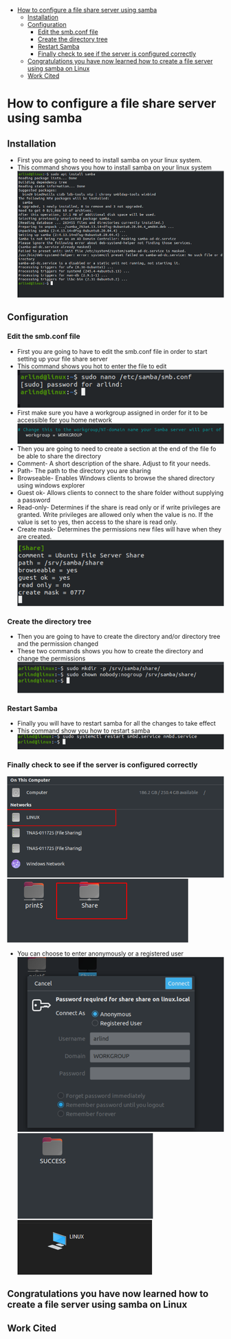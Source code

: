 - [How to configure a file share server using samba](#how-to-configure-a-file-share-server-using-samba)
  - [Installation](#installation)
  - [Configuration](#configuration)
    - [Edit the smb.conf file](#edit-the-smbconf-file)
    - [Create the directory tree](#create-the-directory-tree)
    - [Restart Samba](#restart-samba)
    - [Finally check to see if the server is configured correctly](#finally-check-to-see-if-the-server-is-configured-correctly)
  - [Congratulations you have now learned how to create a file server using samba on Linux](#congratulations-you-have-now-learned-how-to-create-a-file-server-using-samba-on-linux)
  - [Work Cited](#work-cited)


# How to configure a file share server using samba
## Installation
* First you are going to need to install samba on your linux system.
* This command shows you how to install samba on your linux system
![s1](s1.png)

## Configuration

### Edit the smb.conf file
* First you are going to have to edit the smb.conf file in order to start setting up your file share server
* This command shows you hot to enter the file to edit
![s2](s2.png)
* First make sure you have a workgroup assigned in order for it to be accessible for you home network
![s3](s3.png)
* Then you are going to need to create a section at the end of the file fo be able to share the directory
* Comment- A short description of the share. Adjust to fit your needs.
* Path- The path to the directory you are sharing
* Browseable- Enables Windows clients to browse the shared directory using windows explorer
* Guest ok- Allows clients to connect to the share folder without supplying a password
* Read-only- Determines if the share is read only or if write privileges are granted. Write privileges are allowed only when the value is no. If the value is set to yes, then access to the share is read only.
* Create mask- Determines the permissions new files will have when they are created.
![s4](s4.png)

### Create the directory tree
* Then you are going to have to create the directory and/or directory tree and the permission changed
* These two commands shows you how to create the directory and change the permissions
![s5](s5.png)

### Restart Samba
* Finally you will have to restart samba for all the changes to take effect
* This command show you how to restart samba
![s6](s6.png)

### Finally check to see if the server is configured correctly
![s7](s7.png)
![s8](s8.png)
* You can choose to enter anonymously or a registered user
![s9](s9.png)
![s10](s10.png)
![s11](s11.png)

## Congratulations you have now learned how to create a file server using samba on Linux


## Work Cited
